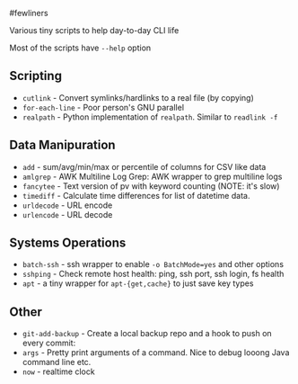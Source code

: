 #fewliners

Various tiny scripts to help day-to-day CLI life

Most of the scripts have `--help` option

## Scripting
* `cutlink`  - Convert symlinks/hardlinks to a real file (by copying)
* `for-each-line` - Poor person's GNU parallel
* `realpath` - Python implementation of `realpath`. Similar to `readlink -f`

## Data Manipuration
* `add`       - sum/avg/min/max or percentile of columns for CSV like data
* `amlgrep`   - AWK Multiline Log Grep: AWK wrapper to grep multiline logs
* `fancytee`  - Text version of pv with keyword counting (NOTE: it's slow)
* `timediff`  - Calculate time differences for list of datetime data.
* `urldecode` - URL encode
* `urlencode` - URL decode

## Systems Operations
* `batch-ssh` - ssh wrapper to enable `-o BatchMode=yes` and other options
* `sshping`  - Check remote host health: ping, ssh port, ssh login, fs health
* `apt`  - a tiny wrapper for `apt-{get,cache}` to just save key types

## Other
* `git-add-backup` - Create a local backup repo and a hook to push on every commit:
* `args`  - Pretty print arguments of a command. Nice to debug looong Java command line etc.
* `now`  - realtime clock

